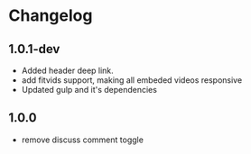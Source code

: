 # Changelog

## 1.0.1-dev

- Added header deep link.
- add fitvids support, making all embeded videos responsive
- Updated gulp and it's dependencies

## 1.0.0

- remove discuss comment toggle

